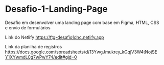 # Desafio-1-Landing-Page
Desafio em desenvolver uma landing page com base em Figma, HTML, CSS e envio de formulários

Link do Netlify https://ftg-desafio1dnc.netlify.app

Link da planilha de registros https://docs.google.com/spreadsheets/d/13YwgJmukrey_kGqjV3W4tNojSEY1XYwmdL0g7wPwY74/edit#gid=0
